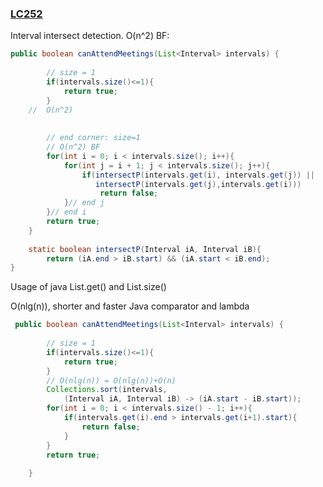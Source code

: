### [LC252](https://www.lintcode.com/problem/meeting-rooms/description)

Interval intersect detection.
O(n^2) BF:
```java
public boolean canAttendMeetings(List<Interval> intervals) {
    
        // size = 1
        if(intervals.size()<=1){
            return true;
        }
    //  O(n^2)
    
        
        // end corner: size=1 
        // O(n^2) BF
        for(int i = 0; i < intervals.size(); i++){
            for(int j = i + 1; j < intervals.size(); j++){
                if(intersectP(intervals.get(i), intervals.get(j)) || 
                   intersectP(intervals.get(j),intervals.get(i)))
                    return false;
            }// end j
        }// end i
        return true;
    }
    
    static boolean intersectP(Interval iA, Interval iB){
        return (iA.end > iB.start) && (iA.start < iB.end);  
}
```
Usage of java List.get() and List.size()

O(nlg(n)), shorter and faster
Java comparator and lambda

```java
 public boolean canAttendMeetings(List<Interval> intervals) {
    
        // size = 1
        if(intervals.size()<=1){
            return true;
        }
        // O(nlg(n)) = O(nlg(n))+O(n)
        Collections.sort(intervals, 
            (Interval iA, Interval iB) -> (iA.start - iB.start));
        for(int i = 0; i < intervals.size() - 1; i++){
            if(intervals.get(i).end > intervals.get(i+1).start){
                return false;
            }
        }
        return true;
        
    }
```